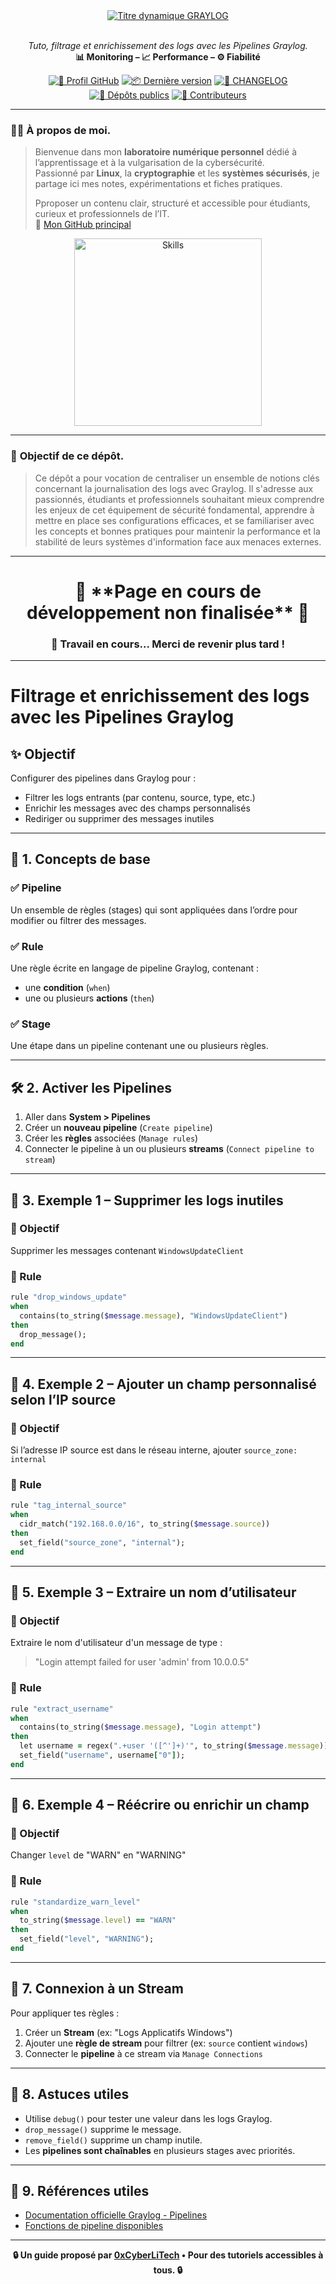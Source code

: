 <div align="center">

  <br></br>
  <a href="https://github.com/0xCyberLiTech">
    <img src="https://readme-typing-svg.herokuapp.com?font=JetBrains+Mono&size=50&duration=6000&pause=1000000000&color=FF0048&center=true&vCenter=true&width=1100&lines=%3EGRAYLOG_" alt="Titre dynamique GRAYLOG" />
  </a>
  <br></br>
  
  <p align="center">
    <em>Tuto, filtrage et enrichissement des logs avec les Pipelines Graylog.</em><br>
    <b>📊 Monitoring – 📈 Performance – ⚙️ Fiabilité</b>
  </p>
  
  [![🔗 Profil GitHub](https://img.shields.io/badge/Profil-GitHub-181717?logo=github&style=flat-square)](https://github.com/0xCyberLiTech)
  [![📦 Dernière version](https://img.shields.io/github/v/release/0xCyberLiTech/Graylog?label=version&style=flat-square&color=blue)](https://github.com/0xCyberLiTech/Graylog/releases/latest)
  [![📄 CHANGELOG](https://img.shields.io/badge/📄%20Changelog-Graylog-blue?style=flat-square)](https://github.com/0xCyberLiTech/Graylog/blob/main/CHANGELOG.md)
  [![📂 Dépôts publics](https://img.shields.io/badge/Dépôts-publics-blue?style=flat-square)](https://github.com/0xCyberLiTech?tab=repositories)
  [![👥 Contributeurs](https://img.shields.io/badge/👥%20Contributeurs-cliquez%20ici-007ec6?style=flat-square)](https://github.com/0xCyberLiTech/Graylog/graphs/contributors)

</div>

---

### 👨‍💻 **À propos de moi.**

> Bienvenue dans mon **laboratoire numérique personnel** dédié à l’apprentissage et à la vulgarisation de la cybersécurité.  
> Passionné par **Linux**, la **cryptographie** et les **systèmes sécurisés**, je partage ici mes notes, expérimentations et fiches pratiques.  
>  
> Pproposer un contenu clair, structuré et accessible pour étudiants, curieux et professionnels de l’IT.  
> 🔗 [Mon GitHub principal](https://github.com/0xCyberLiTech)

<p align="center">
  <a href="https://github.com/0xCyberLiTech" target="_blank" rel="noopener">
    <img src="https://skillicons.dev/icons?i=linux,debian,bash,docker,nginx,git,vim" alt="Skills" alt="Logo techno" width="300">
  </a>
</p>

---

### 🎯 **Objectif de ce dépôt.**

> Ce dépôt a pour vocation de centraliser un ensemble de notions clés concernant la journalisation des logs avec Graylog. Il s'adresse aux passionnés, étudiants et professionnels souhaitant mieux comprendre les enjeux de cet équipement de
> sécurité fondamental, apprendre à mettre en place ses configurations efficaces, et se familiariser avec les concepts et bonnes pratiques pour maintenir la performance et la stabilité de leurs systèmes
> d'information face aux menaces externes.

---

<h1 align="center"> 🚧 **Page en cours de développement non finalisée** 🚧</h1>
<h3 align="center"> 🔧 Travail en cours... Merci de revenir plus tard !</h3>

---
# Filtrage et enrichissement des logs avec les Pipelines Graylog

## ✨ Objectif
Configurer des pipelines dans Graylog pour :
- Filtrer les logs entrants (par contenu, source, type, etc.)
- Enrichir les messages avec des champs personnalisés
- Rediriger ou supprimer des messages inutiles

---

## 📆 1. Concepts de base

### ✅ Pipeline
Un ensemble de règles (stages) qui sont appliquées dans l’ordre pour modifier ou filtrer des messages.

### ✅ Rule
Une règle écrite en langage de pipeline Graylog, contenant :
- une **condition** (`when`)
- une ou plusieurs **actions** (`then`)

### ✅ Stage
Une étape dans un pipeline contenant une ou plusieurs règles.

---

## 🛠️ 2. Activer les Pipelines

1. Aller dans **System > Pipelines**
2. Créer un **nouveau pipeline** (`Create pipeline`)
3. Créer les **règles** associées (`Manage rules`)
4. Connecter le pipeline à un ou plusieurs **streams** (`Connect pipeline to stream`)

---

## 🥪 3. Exemple 1 – Supprimer les logs inutiles

### 🎯 Objectif
Supprimer les messages contenant `WindowsUpdateClient`

### 📂 Rule
```ruby
rule "drop_windows_update"
when
  contains(to_string($message.message), "WindowsUpdateClient")
then
  drop_message();
end
```

---

## 🥪 4. Exemple 2 – Ajouter un champ personnalisé selon l’IP source

### 🎯 Objectif
Si l’adresse IP source est dans le réseau interne, ajouter `source_zone: internal`

### 📂 Rule
```ruby
rule "tag_internal_source"
when
  cidr_match("192.168.0.0/16", to_string($message.source))
then
  set_field("source_zone", "internal");
end
```

---

## 🥪 5. Exemple 3 – Extraire un nom d’utilisateur

### 🎯 Objectif
Extraire le nom d'utilisateur d'un message de type :
> "Login attempt failed for user 'admin' from 10.0.0.5"

### 📂 Rule
```ruby
rule "extract_username"
when
  contains(to_string($message.message), "Login attempt")
then
  let username = regex(".+user '([^']+)'", to_string($message.message));
  set_field("username", username["0"]);
end
```

---

## 🥪 6. Exemple 4 – Réécrire ou enrichir un champ

### 🎯 Objectif
Changer `level` de "WARN" en "WARNING"

### 📂 Rule
```ruby
rule "standardize_warn_level"
when
  to_string($message.level) == "WARN"
then
  set_field("level", "WARNING");
end
```

---

## 🔄 7. Connexion à un Stream

Pour appliquer tes règles :

1. Créer un **Stream** (ex: "Logs Applicatifs Windows")
2. Ajouter une **règle de stream** pour filtrer (ex: `source` contient `windows`)
3. Connecter le **pipeline** à ce stream via `Manage Connections`

---

## 🧰 8. Astuces utiles

- Utilise `debug()` pour tester une valeur dans les logs Graylog.
- `drop_message()` supprime le message.
- `remove_field()` supprime un champ inutile.
- Les **pipelines sont chaînables** en plusieurs stages avec priorités.

---

## 📁 9. Références utiles

- [Documentation officielle Graylog - Pipelines](https://docs.graylog.org/docs/pipelines/pipelines)
- [Fonctions de pipeline disponibles](https://docs.graylog.org/docs/pipelines/functions)

---

<p align="center">
  <b>🔒 Un guide proposé par <a href="https://github.com/0xCyberLiTech">0xCyberLiTech</a> • Pour des tutoriels accessibles à tous. 🔒</b>
</p>
